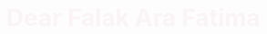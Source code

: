 <!DOCTYPE html>
<html lang="en">
<head>
  <meta charset="UTF-8" />
  <meta name="viewport" content="width=device-width, initial-scale=1.0"/>
  <title>To Falak Ara Fatima</title>
  <style>
    @import url('https://fonts.googleapis.com/css2?family=Great+Vibes&family=Roboto&display=swap');

    body {
      margin: 0;
      padding: 0;
      background: linear-gradient(to bottom right, #ffe6f0, #fff0f5);
      font-family: 'Roboto', sans-serif;
      color: #333;
      text-align: center;
      overflow: hidden;
    }

    .container {
      padding: 50px 20px;
      max-width: 800px;
      margin: auto;
    }

    h1 {
      font-family: 'Great Vibes', cursive;
      font-size: 3em;
      color: #c2185b;
      animation: fadeInDown 2s ease-out;
    }

    p {
      font-size: 1.3em;
      margin-top: 30px;
      line-height: 1.6;
      animation: fadeIn 3s ease-in-out;
    }

    .heart {
      color: red;
      font-size: 2em;
      animation: pulse 1s infinite;
    }

    @keyframes fadeInDown {
      0% { opacity: 0; transform: translateY(-50px); }
      100% { opacity: 1; transform: translateY(0); }
    }

    @keyframes fadeIn {
      from { opacity: 0; }
      to { opacity: 1; }
    }

    @keyframes pulse {
      0% { transform: scale(1); }
      50% { transform: scale(1.2); }
      100% { transform: scale(1); }
    }
  </style>
</head>
<body>
  <div class="container">
    <h1>Dear Falak Ara Fatima</h1>
    <p>
      From the moment I saw you, something changed in me.<br/>
      Your smile, your kindness, and the way you light up any room—<br/>
      it all captured my heart. 💫
    </p>
    <p>
      I can no longer keep this inside…<br/>
      <strong>I love you, Falak Ara Fatima.</strong><br/>
      More than words can express, more than the stars in the sky. 🌙
    </p>
    <p>
      With all my heart, forever and always...<br/>
      <span class="heart">❤️</span>
    </p>
  </div>

  <!-- Background Music -->
  <audio autoplay loop>
    <source src="https://www.bensound.com/bensound-music/bensound-love.mp3" type="audio/mp3">
    Your browser does not support the audio element.
  </audio>
</body>
</html>